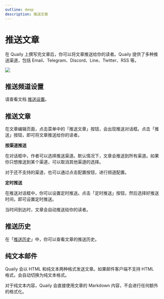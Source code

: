 ```yaml
---
outline: deep
description: 推送文章
---
```


# 推送文章

在 Quaily 上撰写完文章后，你可以将文章推送给你的读者。Quaily 提供了多种推送渠道，包括 Email、Telegram、Discord、Line、Twitter、RSS 等。

![](https://static.quaily.com/media/1gku5k35.webp)

## 推送频道设置

请查看文档 [推送设置](./channel-settings)。

## 推送文章

在文章编辑页面，点击菜单中的「推送文章」按钮，会出现推送对话框。点击「推送」按钮，即可将文章推送给你的读者。

**按渠道推送**

在对话框中，作者可以选择推送渠道。默认情况下，文章会推送到所有渠道。如果你只想推送到某个渠道，可以取消其他渠道的选择。

对于还不支持的渠道，也可以通过点击配置按钮，进行频道配置。

**定时推送**

在推送对话框中，你可以设置定时推送。点击「定时推送」按钮，然后选择好推送时间，即可设置定时推送。

当时间到达时，文章会自动推送给你的读者。

## 推送历史

在「[推送历史](https://quaily.com/dashboard/delivery)」中，你可以查看文章的推送历史。

## 纯文本邮件

Quaily 会以 HTML 和纯文本两种格式发送文章。如果邮件客户端不支持 HTML 格式，会自动切换为纯文本格式。

对于纯文本内容，Quaily 会直接使用文章的 Markdown 内容，不会进行任何额外的格式化。
